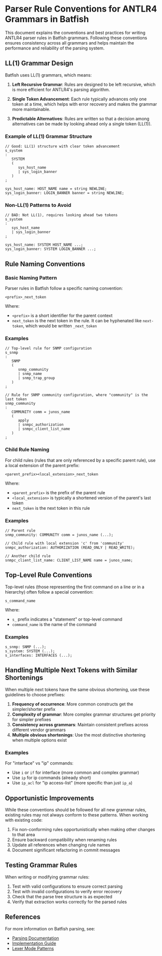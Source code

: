 # Parser Rule Conventions for ANTLR4 Grammars in Batfish

This document explains the conventions and best practices for writing ANTLR4 parser rules in Batfish grammars. Following these conventions ensures consistency across all grammars and helps maintain the performance and reliability of the parsing system.

## LL(1) Grammar Design

Batfish uses LL(1) grammars, which means:

1. **Left Recursive Grammar**: Rules are designed to be left recursive, which is more efficient for ANTLR4's parsing algorithm.

2. **Single Token Advancement**: Each rule typically advances only one token at a time, which helps with error recovery and makes the grammar more maintainable.

3. **Predictable Alternatives**: Rules are written so that a decision among alternatives can be made by looking ahead only a single token (LL(1)).

### Example of LL(1) Grammar Structure

```antlr
// Good: LL(1) structure with clear token advancement
s_system
:
   SYSTEM
   (
      sys_host_name
      | sys_login_banner
   )
;

sys_host_name: HOST_NAME name = string NEWLINE;
sys_login_banner: LOGIN_BANNER banner = string NEWLINE;
```

### Non-LL(1) Patterns to Avoid

```antlr
// BAD: Not LL(1), requires looking ahead two tokens
s_system
:
   sys_host_name
   | sys_login_banner
;

sys_host_name: SYSTEM HOST_NAME ...;
sys_login_banner: SYSTEM LOGIN_BANNER ...;
```

## Rule Naming Conventions

### Basic Naming Pattern

Parser rules in Batfish follow a specific naming convention:

```
<prefix>_next_token
```

Where:

- `<prefix>` is a short identifier for the parent context
- `next_token` is the next token in the rule. It can be hyphenated like `next-token`, which would be written `_next_token`

### Examples

```antlr
// Top-level rule for SNMP configuration
s_snmp
:
   SNMP
   (
      snmp_community
      | snmp_name
      | snmp_trap_group
   )
;

// Rule for SNMP community configuration, where "community" is the last token
snmp_community
:
   COMMUNITY comm = junos_name
   (
      apply
      | snmpc_authorization
      | snmpc_client_list_name
   )
;
```

### Child Rule Naming

For child rules (rules that are only referenced by a specific parent rule), use a local extension of the parent prefix:

```
<parent_prefix><local_extension>_next_token
```

Where:

- `<parent_prefix>` is the prefix of the parent rule
- `<local_extension>` is typically a shortened version of the parent's last token
- `next_token` is the next token in this rule

### Examples

```antlr
// Parent rule
snmp_community: COMMUNITY comm = junos_name (...);

// Child rule with local extension 'c' from 'community'
snmpc_authorization: AUTHORIZATION (READ_ONLY | READ_WRITE);

// Another child rule
snmpc_client_list_name: CLIENT_LIST_NAME name = junos_name;
```

## Top-Level Rule Conventions

Top-level rules (those representing the first command on a line or in a hierarchy) often follow a special convention:

```
s_command_name
```

Where:

- `s_` prefix indicates a "statement" or top-level command
- `command_name` is the name of the command

### Examples

```antlr
s_snmp: SNMP (...);
s_system: SYSTEM (...);
s_interfaces: INTERFACES (...);
```

## Handling Multiple Next Tokens with Similar Shortenings

When multiple next tokens have the same obvious shortening, use these guidelines to choose prefixes:

1. **Frequency of occurrence**: More common constructs get the simpler/shorter prefix
2. **Complexity of grammar**: More complex grammar structures get priority for simpler prefixes
3. **Consistency across grammars**: Maintain consistent prefixes across different vendor grammars
4. **Multiple obvious shortenings**: Use the most distinctive shortening when multiple options exist

### Examples

For "interface" vs "ip" commands:

- Use `i` or `if` for interface (more common and complex grammar)
- Use `ip` for ip commands (already short)
- Use `ip_acl` for "ip access-list" (more specific than just `ip_a`)

## Opportunistic Improvements

While these conventions should be followed for all new grammar rules, existing rules may not always conform to these patterns. When working with existing code:

1. Fix non-conforming rules opportunistically when making other changes to that area
2. Ensure backward compatibility when renaming rules
3. Update all references when changing rule names
4. Document significant refactoring in commit messages

## Testing Grammar Rules

When writing or modifying grammar rules:

1. Test with valid configurations to ensure correct parsing
2. Test with invalid configurations to verify error recovery
3. Check that the parse tree structure is as expected
4. Verify that extraction works correctly for the parsed rules

## References

For more information on Batfish parsing, see:

- [Parsing Documentation](README.md)
- [Implementation Guide](implementation_guide.md)
- [Lexer Mode Patterns](lexer_mode_patterns.md)
